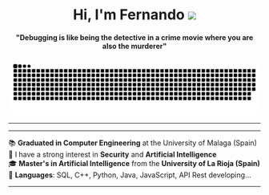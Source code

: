 <div align="center">
  <h1 align="center">Hi<img width="35" src="">, I'm Fernando <img width="35" src="https://pixabay.com/es/gifs/engranajes-m%C3%A1quina-transmisi%C3%B3n-6121/"></h1>
  <h4 align="center">"Debugging is like being the detective in a crime movie where you are also the murderer"</h4>
</div>

<div align="center">
  <a href="https://github.com/prFuentes12">
    <img  src="https://github.com/1999AZZAR/1999AZZAR/blob/main/resources/img/grid-snake.svg" alt="snake" />
  </a>
</div>

---

<hr>

📚 **Graduated in Computer Engineering** at the University of Malaga (Spain)  
📝 I have a strong interest in **Security** and **Artificial Intelligence**  
🎓 **Master's in Artificial Intelligence** from the **University of La Rioja (Spain)**  
🔭 **Languages**: SQL, C++, Python, Java, JavaScript, API Rest developing...  

<hr>
